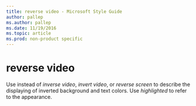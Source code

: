 ```yaml
---
title: reverse video - Microsoft Style Guide
author: pallep
ms.author: pallep
ms.date: 11/19/2016
ms.topic: article
ms.prod: non-product specific
---
```


# reverse video

Use instead of *inverse video*, *invert video*, or *reverse screen* to describe the displaying of inverted background and text colors. Use *highlighted* to refer to the appearance.
